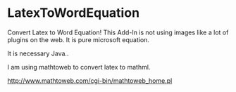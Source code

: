 # LatexToWordEquation

Convert Latex to Word Equation! This Add-In is not using images like a lot of plugins on the web. It is pure microsoft equation.

It is necessary Java..

I am using mathtoweb to convert latex to mathml.

http://www.mathtoweb.com/cgi-bin/mathtoweb_home.pl
